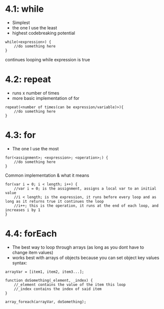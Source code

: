 # 4.1: while
* Simplest
* the one I use the least
* highest codebreaking potential
```GML
while(<expression>) {
	//do something here
}
```
continues looping while expression is true
# 4.2: repeat
* runs x number of times
* more basic implementation of for
```GML
repeat(<number of times(can be expression/variable)>){
	//do something here
}
```
# 4.3: for
* The one I use the most
```GML
for(<assignment>; <expression>; <operation>;) {
	//do something here
}
```
Common implementation & what it means
```GML
for(var i = 0; i < length; i++) {
	//var i = 0; is the assignment, assigns a local var to an initial value
	//i < length; is the expression, it runs before every loop and as long as it returns true it continues the loop
	//i++; this is the operation, it runs at the end of each loop, and increases i by 1
}
```
# 4.4: forEach
* The best way to loop through arrays (as long as you dont have to change item values)
* works best with arrays of objects because you can set object key values
syntax:
```GML
arrayVar = [item1, item2, item3...];

function doSomething(_element, _index) {
	//_element contains the value of the item this loop
	//_index contains the index of said item
}

array_foreach(arrayVar, doSomething);
```
